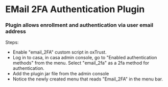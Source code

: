 # EMail 2FA Authentication Plugin
### Plugin allows enrollment and authentication via user email address
Steps:

- Enable "email_2FA" custom script in oxTrust.
- Log in to casa, in casa admin console, go to "Enabled authentication methods" from the menu. Select "email_2fa" as a 2fa method for authentication.
- Add the plugin jar file from the admin console
- Notice the newly created menu that reads "Email_2FA" in the menu bar.